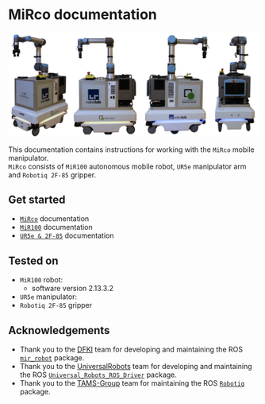 # MiRco documentation

<div class="index_image">
<img src="./img/mirco_collage2.png" alt="MiRco robot"/>
</div>

This documentation contains instructions for working with the `MiRco` mobile manipulator.  
`MiRco` consists of `MiR100` autonomous mobile robot, `UR5e` manipulator arm and `Robotiq 2F-85`  gripper.

## Get started
- [`MiRco`](./MiRco/mirco_overview.md) documentation
- [`MiR100`](./MiR100/mir_overview.md) documentation
- [`UR5e & 2F-85`](./UR5e_2F85/ur_2f85_overview.md) documentation

## Tested on
-  `MiR100` robot:
    - software version 2.13.3.2
- `UR5e` manipulator:
- `Robotiq 2F-85` gripper

## Acknowledgements
- Thank you to the [DFKI](https://github.com/DFKI-NI) team for developing and maintaining the ROS [`mir_robot`](https://github.com/DFKI-NI/mir_robot) package.
- Thank you to the [UniversalRobots](https://github.com/UniversalRobots) team for developing and maintaining the ROS [`Universal_Robots_ROS_Driver`](https://github.com/UniversalRobots/Universal_Robots_ROS_Driver) package.
- Thank you to the [TAMS-Group](https://github.com/TAMS-Group) team for maintaining the ROS [`Robotiq`](https://github.com/TAMS-Group/robotiq) package.
